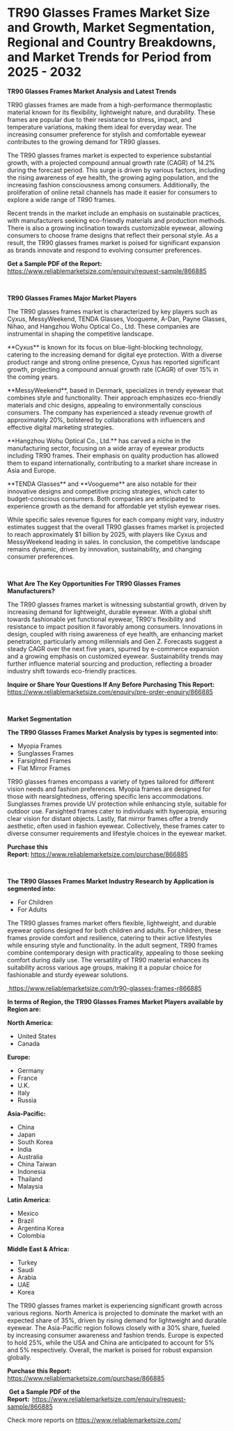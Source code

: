 <p><h1>TR90 Glasses Frames Market Size and Growth, Market Segmentation, Regional and Country Breakdowns, and Market Trends for Period from 2025 -  2032</h1></p><p><strong>TR90 Glasses Frames Market Analysis and Latest Trends</strong></p>
<p><p>TR90 glasses frames are made from a high-performance thermoplastic material known for its flexibility, lightweight nature, and durability. These frames are popular due to their resistance to stress, impact, and temperature variations, making them ideal for everyday wear. The increasing consumer preference for stylish and comfortable eyewear contributes to the growing demand for TR90 glasses.</p><p>The TR90 glasses frames market is expected to experience substantial growth, with a projected compound annual growth rate (CAGR) of 14.2% during the forecast period. This surge is driven by various factors, including the rising awareness of eye health, the growing aging population, and the increasing fashion consciousness among consumers. Additionally, the proliferation of online retail channels has made it easier for consumers to explore a wide range of TR90 frames.</p><p>Recent trends in the market include an emphasis on sustainable practices, with manufacturers seeking eco-friendly materials and production methods. There is also a growing inclination towards customizable eyewear, allowing consumers to choose frame designs that reflect their personal style. As a result, the TR90 glasses frames market is poised for significant expansion as brands innovate and respond to evolving consumer preferences.</p></p>
<p><strong>Get a Sample PDF of the Report:&nbsp;</strong> <a href="https://www.reliablemarketsize.com/enquiry/request-sample/866885?utm_campaign=3528&utm_medium=2&utm_source=Github&utm_content=ia&utm_term=04042025&utm_id=tr90-glasses-frames">https://www.reliablemarketsize.com/enquiry/request-sample/866885</a></p>
<p>&nbsp;</p>
<p><strong>TR90 Glasses Frames Major Market Players</strong></p>
<p><p>The TR90 glasses frames market is characterized by key players such as Cyxus, MessyWeekend, TENDA Glasses, Voogueme, A-Dan, Payne Glasses, Nihao, and Hangzhou Wohu Optical Co., Ltd. These companies are instrumental in shaping the competitive landscape.</p><p>**Cyxus** is known for its focus on blue-light-blocking technology, catering to the increasing demand for digital eye protection. With a diverse product range and strong online presence, Cyxus has reported significant growth, projecting a compound annual growth rate (CAGR) of over 15% in the coming years.</p><p>**MessyWeekend**, based in Denmark, specializes in trendy eyewear that combines style and functionality. Their approach emphasizes eco-friendly materials and chic designs, appealing to environmentally conscious consumers. The company has experienced a steady revenue growth of approximately 20%, bolstered by collaborations with influencers and effective digital marketing strategies.</p><p>**Hangzhou Wohu Optical Co., Ltd.** has carved a niche in the manufacturing sector, focusing on a wide array of eyewear products including TR90 frames. Their emphasis on quality production has allowed them to expand internationally, contributing to a market share increase in Asia and Europe.</p><p>**TENDA Glasses** and **Voogueme** are also notable for their innovative designs and competitive pricing strategies, which cater to budget-conscious consumers. Both companies are anticipated to experience growth as the demand for affordable yet stylish eyewear rises.</p><p>While specific sales revenue figures for each company might vary, industry estimates suggest that the overall TR90 glasses frames market is projected to reach approximately $1 billion by 2025, with players like Cyxus and MessyWeekend leading in sales. In conclusion, the competitive landscape remains dynamic, driven by innovation, sustainability, and changing consumer preferences.</p></p>
<p>&nbsp;</p>
<p><strong>What Are The Key Opportunities For TR90 Glasses Frames Manufacturers?</strong></p>
<p><p>The TR90 glasses frames market is witnessing substantial growth, driven by increasing demand for lightweight, durable eyewear. With a global shift towards fashionable yet functional eyewear, TR90's flexibility and resistance to impact position it favorably among consumers. Innovations in design, coupled with rising awareness of eye health, are enhancing market penetration, particularly among millennials and Gen Z. Forecasts suggest a steady CAGR over the next five years, spurred by e-commerce expansion and a growing emphasis on customized eyewear. Sustainability trends may further influence material sourcing and production, reflecting a broader industry shift towards eco-friendly practices.</p></p>
<p><strong>Inquire or Share Your Questions If Any Before Purchasing This Report:</strong> <a href="https://www.reliablemarketsize.com/enquiry/pre-order-enquiry/866885?utm_campaign=3528&utm_medium=2&utm_source=Github&utm_content=ia&utm_term=04042025&utm_id=tr90-glasses-frames">https://www.reliablemarketsize.com/enquiry/pre-order-enquiry/866885</a></p>
<p>&nbsp;</p>
<p><strong>Market Segmentation</strong></p>
<p><strong>The TR90 Glasses Frames Market Analysis by types is segmented into:</strong></p>
<p><ul><li>Myopia Frames</li><li>Sunglasses Frames</li><li>Farsighted Frames</li><li>Flat Mirror Frames</li></ul></p>
<p><p>TR90 glasses frames encompass a variety of types tailored for different vision needs and fashion preferences. Myopia frames are designed for those with nearsightedness, offering specific lens accommodations. Sunglasses frames provide UV protection while enhancing style, suitable for outdoor use. Farsighted frames cater to individuals with hyperopia, ensuring clear vision for distant objects. Lastly, flat mirror frames offer a trendy aesthetic, often used in fashion eyewear. Collectively, these frames cater to diverse consumer requirements and lifestyle choices in the eyewear market.</p></p>
<p><strong>Purchase this Report:&nbsp;</strong><a href="https://www.reliablemarketsize.com/purchase/866885?utm_campaign=3528&utm_medium=2&utm_source=Github&utm_content=ia&utm_term=04042025&utm_id=tr90-glasses-frames">https://www.reliablemarketsize.com/purchase/866885</a></p>
<p>&nbsp;</p>
<p><strong>The TR90 Glasses Frames Market Industry Research by Application is segmented into:</strong></p>
<p><ul><li>For Children</li><li>For Adults</li></ul></p>
<p><p>The TR90 glasses frames market offers flexible, lightweight, and durable eyewear options designed for both children and adults. For children, these frames provide comfort and resilience, catering to their active lifestyles while ensuring style and functionality. In the adult segment, TR90 frames combine contemporary design with practicality, appealing to those seeking comfort during daily use. The versatility of TR90 material enhances its suitability across various age groups, making it a popular choice for fashionable and sturdy eyewear solutions.</p></p>
<p><a href="https://www.reliablemarketsize.com/tr90-glasses-frames-r866885?utm_campaign=3528&utm_medium=2&utm_source=Github&utm_content=ia&utm_term=04042025&utm_id=tr90-glasses-frames">&nbsp;https://www.reliablemarketsize.com/tr90-glasses-frames-r866885</a></p>
<p><strong>In terms of Region, the TR90 Glasses Frames Market Players available by Region are:</strong></p>
<p>
    <p> <strong> North America: </strong>
        <ul>
            <li>United States</li>
            <li>Canada</li>
        </ul>
        </p> 
    <p> <strong> Europe: </strong>
        <ul>
            <li>Germany</li>
            <li>France</li>
            <li>U.K.</li>
            <li>Italy</li>
            <li>Russia</li>
        </ul>
        </p> 
    <p> <strong> Asia-Pacific: </strong>
        <ul>
            <li>China</li>
            <li>Japan</li>
            <li>South Korea</li>
            <li>India</li>
            <li>Australia</li>
            <li>China Taiwan</li>
            <li>Indonesia</li>
            <li>Thailand</li>
            <li>Malaysia</li>
        </ul>
        </p> 
    <p> <strong> Latin America: </strong>
        <ul>
            <li>Mexico</li>
            <li>Brazil</li>
            <li>Argentina Korea</li>
            <li>Colombia</li>
        </ul>
        </p> 
    <p> <strong> Middle East & Africa: </strong>
        <ul>
            <li>Turkey</li>
            <li>Saudi</li>
            <li>Arabia</li>
            <li>UAE</li>
            <li>Korea</li>
        </ul>
    </p>
    </p>
<p><p>The TR90 glasses frames market is experiencing significant growth across various regions. North America is projected to dominate the market with an expected share of 35%, driven by rising demand for lightweight and durable eyewear. The Asia-Pacific region follows closely with a 30% share, fueled by increasing consumer awareness and fashion trends. Europe is expected to hold 25%, while the USA and China are anticipated to account for 5% and 5% respectively. Overall, the market is poised for robust expansion globally.</p></p>
<p><strong>Purchase this Report: </strong><a href="https://www.reliablemarketsize.com/purchase/866885?utm_campaign=3528&utm_medium=2&utm_source=Github&utm_content=ia&utm_term=04042025&utm_id=tr90-glasses-frames">https://www.reliablemarketsize.com/purchase/866885</a></p>
<p>&nbsp;<strong>Get a Sample PDF of the Report:&nbsp;&nbsp;</strong><a href="https://www.reliablemarketsize.com/enquiry/request-sample/866885?utm_campaign=3528&utm_medium=2&utm_source=Github&utm_content=ia&utm_term=04042025&utm_id=tr90-glasses-frames">https://www.reliablemarketsize.com/enquiry/request-sample/866885</a></p>
<p><strong></strong></p>
<p>Check more reports on <a href="https://www.reliablemarketsize.com/?utm_campaign=3528&utm_medium=2&utm_source=Github&utm_content=ia&utm_term=04042025&utm_id=tr90-glasses-frames">https://www.reliablemarketsize.com/</a></p>